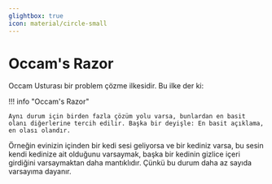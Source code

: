 ```yaml
---
glightbox: true
icon: material/circle-small
---
```


# Occam's Razor

Occam Usturası bir problem çözme ilkesidir. Bu ilke der ki:

!!! info "Occam's Razor"

    Aynı durum için birden fazla çözüm yolu varsa, bunlardan en basit olanı diğerlerine tercih edilir. Başka bir deyişle: En basit açıklama, en olası olandır.

Örneğin evinizin içinden bir kedi sesi geliyorsa ve bir kediniz varsa, bu sesin kendi kedinize ait olduğunu varsaymak, başka bir kedinin gizlice içeri girdiğini varsaymaktan daha mantıklıdır. Çünkü bu durum daha az sayıda varsayıma dayanır.
